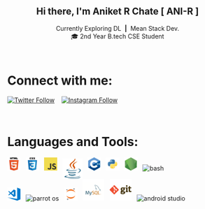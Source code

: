 <div align="center">
 
 ## Hi there, I'm Aniket R Chate [ ANI-R ]
 
 Currently Exploring DL &nbsp;<b>|</b> &nbsp;Mean Stack Dev. <br />
 🎓  2nd Year B.tech CSE Student
</div>

<br />

# Connect with me:

<p align="center">
 
[![Twitter Follow](https://img.shields.io/twitter/follow/_ANI_R_?color=1DA1F2&logo=twitter&style=for-the-badge)](https://twitter.com/intent/follow?original_referer=https%3A%2F%2Fgithub.com%2F_ANI_R_&screen_name=_ANI_R_) &nbsp;&nbsp;
[![Instagram Follow](https://img.shields.io/badge/Instagram-iam_aniketrchate-1DA1F2?style=for-the-badge&logo=instagram)](https://instagram.com/iam_aniketrchate/)

</p>
<br />

# Languages and Tools:

<p>
<img  alt="HTML5" width="6%" src="https://raw.githubusercontent.com/github/explore/80688e429a7d4ef2fca1e82350fe8e3517d3494d/topics/html/html.png" /> &nbsp;
<img  alt="CSS3" width="6%" src="https://raw.githubusercontent.com/github/explore/80688e429a7d4ef2fca1e82350fe8e3517d3494d/topics/css/css.png" /> &nbsp;
<img  alt="JavaScript" width="6%" src="https://raw.githubusercontent.com/github/explore/80688e429a7d4ef2fca1e82350fe8e3517d3494d/topics/javascript/javascript.png" /> &nbsp;
<img align="center" alt="Java" width="9%" src="https://raw.githubusercontent.com/github/explore/80688e429a7d4ef2fca1e82350fe8e3517d3494d/topics/java/java.png" /> &nbsp;
<img  alt="C++" width="6%" src="https://raw.githubusercontent.com/github/explore/80688e429a7d4ef2fca1e82350fe8e3517d3494d/topics/cpp/cpp.png" /> &nbsp;
<img  alt="Python" width="6%"  src="https://raw.githubusercontent.com/github/explore/80688e429a7d4ef2fca1e82350fe8e3517d3494d/topics/python/python.png" /> &nbsp;
<img  alt="Node.js" width="6%" src="https://raw.githubusercontent.com/github/explore/80688e429a7d4ef2fca1e82350fe8e3517d3494d/topics/nodejs/nodejs.png" /> &nbsp;
<img  alt="bash" width="10%" src="https://www.vectorlogo.zone/logos/gnu_bash/gnu_bash-ar21.svg" />
<br />
<img alt="Visual Studio Code" width="6%" src="https://raw.githubusercontent.com/github/explore/80688e429a7d4ef2fca1e82350fe8e3517d3494d/topics/visual-studio-code/visual-studio-code.png" /> &nbsp;
<img  alt="parrot os" width="6%" src="https://github.com/ParrotSec/parrot-themes/blob/master/icons/parrot-logo-100.png" /> &nbsp;
<img  alt="Jupyter" width="6%" src="https://raw.githubusercontent.com/github/explore/master/topics/jupyter-notebook/jupyter-notebook.png" /> &nbsp;
<img   alt="MySQL" width="10%" src="https://raw.githubusercontent.com/github/explore/80688e429a7d4ef2fca1e82350fe8e3517d3494d/topics/mysql/mysql.png" /> &nbsp;
<img   alt="Git" width="10%" src="https://raw.githubusercontent.com/github/explore/80688e429a7d4ef2fca1e82350fe8e3517d3494d/topics/git/git.png" /> &nbsp;
<img   alt="android studio" width="11%"  src="https://www.vectorlogo.zone/logos/android/android-ar21.svg" />
</p>
